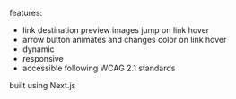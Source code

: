 features:
- link destination preview images jump on link hover
- arrow button animates and changes color on link hover
- dynamic
- responsive
- accessible following WCAG 2.1 standards

built using Next.js